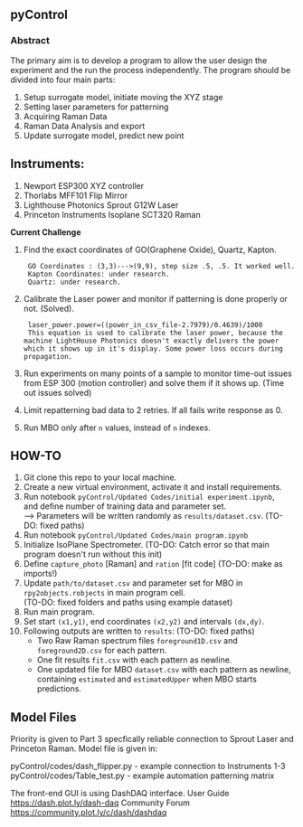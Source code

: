 ## pyControl

### Abstract

The primary aim is to develop a program to allow the user design the experiment and the run the process independently. The program should be divided into four main parts:

1.	Setup surrogate model, initiate moving the XYZ stage
2.	Setting laser parameters for patterning
3.	Acquiring Raman Data
4.	Raman Data Analysis and export
5.  Update surrogate model, predict new point

## Instruments:
1. Newport ESP300 XYZ controller  
2. Thorlabs MFF101 Flip Mirror  
3. Lighthouse Photonics Sprout G12W Laser  
4. Princeton Instruments Isoplane SCT320 Raman

**Current Challenge**

1. Find the exact coordinates of GO(Graphene Oxide), Quartz, Kapton.
    
        GO Coordinates : (3,3)--->(9,9), step size .5, .5. It worked well.
        Kapton Coordinates: under research.
        Quartz: under research.
     
2. Calibrate the Laser power and monitor if patterning is done properly or not. (Solved).

        laser_power.power=((power_in_csv_file-2.7979)/0.4639)/1000
        This equation is used to calibrate the laser power, because the machine LightHouse Photonics doesn't exactly delivers the power         which it shows up in it's display. Some power loss occurs during propagation.
        
3. Run experiments on many points of a sample to monitor time-out issues from ESP 300 (motion controller) and solve them if it shows up.
 (Time out issues solved)

4. Limit repatterning bad data to 2 retries. If all fails write response as 0.

5. Run MBO only after `n` values, instead of `n` indexes.

## HOW-TO  
1. Git clone this repo to your local machine.  
2. Create a new virtual environment, activate it and install requirements.  
3. Run notebook `pyControl/Updated Codes/initial experiment.ipynb`,  
   and define number of training data and parameter set.  
   --> Parameters will be written randomly as `results/dataset.csv`. (TO-DO: fixed paths)  
4. Run notebook `pyControl/Updated Codes/main program.ipynb`  
5. Initialize IsoPlane Spectrometer. (TO-DO: Catch error so that main program doesn't run without this init)
6. Define `capture_photo` [Raman] and `ration` [fit code] (TO-DO: make as imports!)  
7. Update `path/to/dataset.csv` and parameter set for MBO in `rpy2objects.robjects` in main program cell.  
   (TO-DO: fixed folders and paths using example dataset)  
8. Run main program.  
9. Set start `(x1,y1)`, end coordinates `(x2,y2)` and intervals `(dx,dy)`.  
10. Following outputs are written to `results`: (TO-DO: fixed paths)  
    - Two Raw Raman spectrum files `foreground1D.csv` and `foreground2D.csv` for each pattern.  
    - One fit results `fit.csv` with each pattern as newline.  
    - One updated file for MBO `dataset.csv` with each pattern as newline,  
      containing `estimated` and `estimatedUpper` when MBO starts predictions.      

## Model Files

Priority is given to Part 3 specfically reliable connection to Sprout Laser and Princeton Raman.
Model file is given in:

pyControl/codes/dash_flipper.py - example connection to Instruments 1-3
pyControl/codes/Table_test.py - example automation patterning matrix

The front-end GUI is using DashDAQ interface.
User Guide https://dash.plot.ly/dash-daq
Community Forum https://community.plot.ly/c/dash/dashdaq
